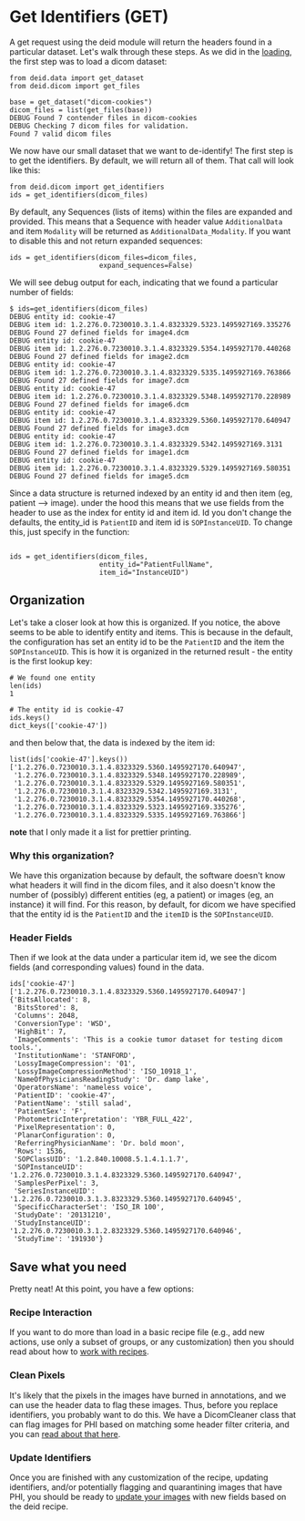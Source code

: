 # Get Identifiers (GET)

A get request using the deid module will return the headers found in a particular dataset. Let's walk through these steps. As we did in the [loading](loading.md), the first step was to load a dicom dataset:

```
from deid.data import get_dataset
from deid.dicom import get_files

base = get_dataset("dicom-cookies")
dicom_files = list(get_files(base))
DEBUG Found 7 contender files in dicom-cookies
DEBUG Checking 7 dicom files for validation.
Found 7 valid dicom files
```

We now have our small dataset that we want to de-identify! The first step is to get the identifiers. By default, we will return all of them. That call will look like this:

```
from deid.dicom import get_identifiers
ids = get_identifiers(dicom_files)
```

By default, any Sequences (lists of items) within the files are expanded and provided. This means that a Sequence with header value `AdditionalData` and item `Modality` will be returned as `AdditionalData_Modality`. If you want to disable this and not return expanded sequences:

```
ids = get_identifiers(dicom_files=dicom_files,
                      expand_sequences=False)
```

We will see debug output for each, indicating that we found a particular number of fields:

```
$ ids=get_identifiers(dicom_files)
DEBUG entity id: cookie-47
DEBUG item id: 1.2.276.0.7230010.3.1.4.8323329.5323.1495927169.335276
DEBUG Found 27 defined fields for image4.dcm
DEBUG entity id: cookie-47
DEBUG item id: 1.2.276.0.7230010.3.1.4.8323329.5354.1495927170.440268
DEBUG Found 27 defined fields for image2.dcm
DEBUG entity id: cookie-47
DEBUG item id: 1.2.276.0.7230010.3.1.4.8323329.5335.1495927169.763866
DEBUG Found 27 defined fields for image7.dcm
DEBUG entity id: cookie-47
DEBUG item id: 1.2.276.0.7230010.3.1.4.8323329.5348.1495927170.228989
DEBUG Found 27 defined fields for image6.dcm
DEBUG entity id: cookie-47
DEBUG item id: 1.2.276.0.7230010.3.1.4.8323329.5360.1495927170.640947
DEBUG Found 27 defined fields for image3.dcm
DEBUG entity id: cookie-47
DEBUG item id: 1.2.276.0.7230010.3.1.4.8323329.5342.1495927169.3131
DEBUG Found 27 defined fields for image1.dcm
DEBUG entity id: cookie-47
DEBUG item id: 1.2.276.0.7230010.3.1.4.8323329.5329.1495927169.580351
DEBUG Found 27 defined fields for image5.dcm
```

Since a data structure is returned indexed by an entity id and then item (eg, patient --> image). under the hood this means that we use fields from the header to use as the index for entity id and item id. Id you don't change the defaults, the entity_id is `PatientID` and item id is `SOPInstanceUID`. To change this, just specify in the function:

```

ids = get_identifiers(dicom_files,
                      entity_id="PatientFullName",
                      item_id="InstanceUID")
```


## Organization
Let's take a closer look at how this is organized. If you notice, the above seems to be able to identify entity and items. This is because in the default, the configuration has set an entity id to be the `PatientID` and the item the `SOPInstanceUID`. This is how it is organized in the returned result - the entity is the first lookup key:

```
# We found one entity
len(ids)
1

# The entity id is cookie-47
ids.keys()
dict_keys(['cookie-47'])
```

and then below that, the data is indexed by the item id:

```
list(ids['cookie-47'].keys())
['1.2.276.0.7230010.3.1.4.8323329.5360.1495927170.640947',
 '1.2.276.0.7230010.3.1.4.8323329.5348.1495927170.228989',
 '1.2.276.0.7230010.3.1.4.8323329.5329.1495927169.580351',
 '1.2.276.0.7230010.3.1.4.8323329.5342.1495927169.3131',
 '1.2.276.0.7230010.3.1.4.8323329.5354.1495927170.440268',
 '1.2.276.0.7230010.3.1.4.8323329.5323.1495927169.335276',
 '1.2.276.0.7230010.3.1.4.8323329.5335.1495927169.763866']
```
**note** that I only made it a list for prettier printing. 


### Why this organization?
We have this organization because by default, the software doesn't know what headers it will find in the dicom files, and it also doesn't know the number of (possibly) different entities (eg, a patient) or images (eg, an instance) it will find. For this reason, by default, for dicom we have specified that the entity id is the `PatientID` and the `itemID` is the `SOPInstanceUID`. 


### Header Fields
Then if we look at the data under a particular item id, we see the dicom fields (and corresponding values) found in the data.

```
ids['cookie-47']['1.2.276.0.7230010.3.1.4.8323329.5360.1495927170.640947']
{'BitsAllocated': 8,
 'BitsStored': 8,
 'Columns': 2048,
 'ConversionType': 'WSD',
 'HighBit': 7,
 'ImageComments': 'This is a cookie tumor dataset for testing dicom tools.',
 'InstitutionName': 'STANFORD',
 'LossyImageCompression': '01',
 'LossyImageCompressionMethod': 'ISO_10918_1',
 'NameOfPhysiciansReadingStudy': 'Dr. damp lake',
 'OperatorsName': 'nameless voice',
 'PatientID': 'cookie-47',
 'PatientName': 'still salad',
 'PatientSex': 'F',
 'PhotometricInterpretation': 'YBR_FULL_422',
 'PixelRepresentation': 0,
 'PlanarConfiguration': 0,
 'ReferringPhysicianName': 'Dr. bold moon',
 'Rows': 1536,
 'SOPClassUID': '1.2.840.10008.5.1.4.1.1.7',
 'SOPInstanceUID': '1.2.276.0.7230010.3.1.4.8323329.5360.1495927170.640947',
 'SamplesPerPixel': 3,
 'SeriesInstanceUID': '1.2.276.0.7230010.3.1.3.8323329.5360.1495927170.640945',
 'SpecificCharacterSet': 'ISO_IR 100',
 'StudyDate': '20131210',
 'StudyInstanceUID': '1.2.276.0.7230010.3.1.2.8323329.5360.1495927170.640946',
 'StudyTime': '191930'}
```

## Save what you need
Pretty neat! At this point, you have a few options:

### Recipe Interaction
If you want to do more than load in a basic recipe file (e.g., add new actions, use only a subset of groups, or any customization) then you should read about how to [work with recipes](recipes.md).

### Clean Pixels
It's likely that the pixels in the images have burned in annotations, and we can use the header data to flag these images. Thus, before you replace identifiers, you probably want to do this. We have a DicomCleaner class that can flag images for PHI based on matching some header filter criteria, and you can [read about that here](pixels.md). 

### Update Identifiers
Once you are finished with any customization of the recipe, updating identifiers, and/or potentially flagging and quarantining images that have PHI, you should be ready to [update your images](update.md) with new fields based on the deid recipe.
